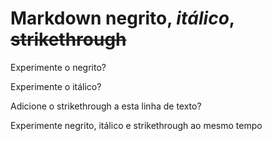 # Markdown **negrito**, _itálico_, ~~strikethrough~~

Experimente o negrito?

Experimente o itálico?

Adicione o strikethrough a esta linha de texto?

Experimente negrito, itálico e strikethrough ao mesmo tempo
